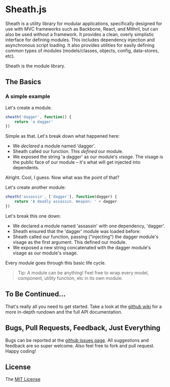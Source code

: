 # Sheath.js

Sheath is a utility library for modular applications, specifically designed for use with MVC frameworks such as Backbone, React, and Mithril, but can also be used without a framework. It provides a clean, overly simplistic interface for defining modules. This includes dependency injection and asynchronous script loading. It also provides utilities for easily defining common types of modules (models/classes, objects, config, data-stores, etc).

Sheath is the module library.

## The Basics

### A simple example

Let's create a module.

```javascript
sheath('dagger', function() {
	return 'a dagger'
})
```

Simple as that. Let's break down what happened here:

- We *declared* a module named 'dagger'.
- Sheath called our function. This *defined* our module.
- We exposed the string 'a dagger' as our module's *visage*. The visage is the public face of our module &ndash; it's what will get injected into dependents.

Alright. Cool, I guess. Now what was the point of that?

Let's create another module:

```javascript
sheath('assassin', ['dagger'], function(dagger) {
	return 'A deadly assassin. Weapon: ' + dagger
})
```

Let's break this one down:

- We declared a module named 'assassin' with one dependency, 'dagger'.
- Sheath ensured that the 'dagger' module was loaded before:
- Sheath called our function, passing ("injecting") the dagger module's visage as the first argument. This defined our module.
- We exposed a new string concatenated with the dagger module's visage as our module's visage.

Every module goes through this basic life cycle.

> Tip: A module can be anything! Feel free to wrap every model, component, utility function, etc in its own module.

## To Be Continued...

That's really all you need to get started. Take a look at the [github wiki](https://github.com/bowheart/sheath.js/wiki) for a more in-depth rundown and the full API documentation.

## Bugs, Pull Requests, Feedback, Just Everything

Bugs can be reported at the [github issues page](https://github.com/bowheart/sheath.js/issues). All suggestions and feedback are so super welcome. Also feel free to fork and pull request. Happy coding!

## License

The [MIT License](LICENSE)
